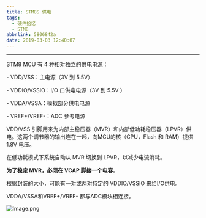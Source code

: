 ```yaml
---
title: STM8S 供电
tags:
  - 硬件拾忆
  - STM8
abbrlink: 5806842a
date: 2019-03-03 12:40:07
---
```


---

STM8 MCU 有 4 种相对独立的供电电源：

\- VDD/VSS：主电源（3V 到 5.5V）

\- VDDIO/VSSIO：I/O 口供电电源（3V 到 5.5V ）

\- VDDA/VSSA：模拟部分供电电源

\- VREF+/VREF-：ADC 参考电源

<!--more-->

VDD/VSS 引脚用来为内部主稳压器（MVR）和内部低功耗稳压器（LPVR）供电。这两个调节器的输出连在一起，向MCU的核（CPU，Flash 和 RAM）提供 1.8V 电压。



在低功耗模式下系统自动从 MVR 切换到 LPVR，以减少电流消耗。



**为了稳定 MVR，必须在 VCAP 脚接一个电容**。



根据封装的大小，可能有一对或两对特定的 VDDIO/VSSIO 来给I/O供电。



VDDA/VSSA和VREF+/VREF- 都与ADC模块相连接。

![Image.png](https://i.loli.net/2019/03/03/5c7b5ace894e7.png)

